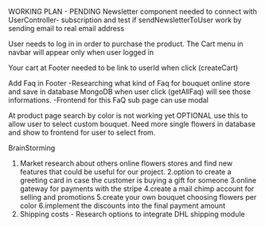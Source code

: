 WORKING PLAN - PENDING
Newsletter component needed to connect with UserController- subscription and test if sendNewsletterToUser work by sending email to real email address

User needs to log in in order to purchase the product. The Cart menu in navbar will appear only when user logged in

Your cart at Footer needed to be link to userId when click (createCart)

Add Faq in Footer -Researching what kind of Faq for bouquet online store and save in database MongoDB when user click (getAllFaq) will see those informations.
-Frontend for this FaQ sub page can use modal

At product page search by color is not working yet
OPTIONAL use this to allow user to select custom bouquet. Need more single flowers in database and show to frontend for user to select from.

BrainStorming

1. Market research about others online flowers stores and find new features that could be useful for our project.
   2.option to create a greeting card in case the customer is buying a gift for someone
   3.online gateway for payments with the stripe
   4.create a mail chimp account for selling and promotions
   5.create your own bouquet choosing flowers per color
   6.implement the discounts into the final payment amount
2. Shipping costs - Research options to integrate DHL shipping module
